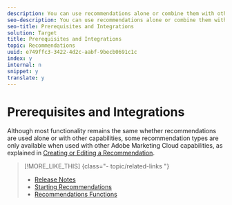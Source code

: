 ```yaml
---
description: You can use recommendations alone or combine them with other features of Adobe Target and the Adobe Marketing Cloud.
seo-description: You can use recommendations alone or combine them with other features of Adobe Target and the Adobe Marketing Cloud.
seo-title: Prerequisites and Integrations
solution: Target
title: Prerequisites and Integrations
topic: Recommendations
uuid: e749ffc3-3422-4d2c-aabf-9becb0691c1c
index: y
internal: n
snippet: y
translate: y
---
```


# Prerequisites and Integrations


Although most functionality remains the same whether recommendations are used alone or with other capabilities, some recommendation types are only available when used with other Adobe Marketing Cloud capabilities, as explained in [ Creating or Editing a Recommendation](../c_rec_mng_recs/c_Setting_Up_and_Deleting_a_Recommendation/t_create_edit_recs/t_create_edit_recs.md#task_07791608B4DB4B3EB0EF981116F4B4E2). 
>[!MORE_LIKE_THIS] {class="- topic/related-links "}
>
>* [ Release Notes ](r_whatsnew-recs.md#reference_673C03B5B8AA478F8CA9F88D9D760361)
>* [ Starting Recommendations ](t_recs_start_recs.md#task_BCD9A79509224A0DBD89C1B50E97B4D5)
>* [ Recommendations Functions ](r_recommendations_Settings_recs.md#reference_903C30236F0240ACBA453402B119D565)
